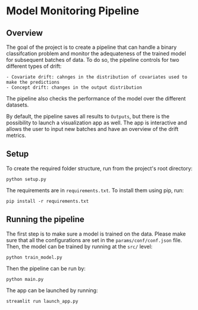 # Model Monitoring Pipeline

## Overview

The goal of the project is to create a pipeline that can handle a binary classifcation
problem and monitor the adequateness of the trained model for subsequent batches of 
data. To do so, the pipeline controls for two different types of drift:
   
    - Covariate drift: cahnges in the distribution of covariates used to make the predictions
    - Concept drift: changes in the output distribution 

The pipeline also checks the performance of the model over the different datasets. 

By default, the pipeline saves all results to `Outputs`, but there is the possibility to 
launch a visualization app as well. The app is interactive and allows the user to input new
batches and have an overview of the drift metrics.

## Setup

To create the required folder structure, run from the project's root directory:

```{bash}
python setup.py
```

The requirements are in `requirements.txt`. To install them using pip, run:

```{bash}
pip install -r requirements.txt
```

## Running the pipeline

The first step is to make sure a model is trained on the data. Please make sure that
all the configurations are set in the `params/conf/conf.json` file. Then, the model
can be trained by running at the `src/` level:

```{bash}
python train_model.py
```

Then the pipeline can be run by:

```{bash}
python main.py
```

The app can be launched by running:

```{bash}
streamlit run launch_app.py
```